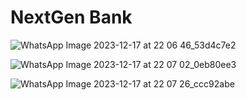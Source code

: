 # NextGen Bank

![WhatsApp Image 2023-12-17 at 22 06 46_53d4c7e2](https://github.com/AdityaSingh2005/Virtual-Bank---VR-Blockchain-WebDev/assets/103613774/c9213f35-500c-44eb-ab5b-7628a117d903)

![WhatsApp Image 2023-12-17 at 22 07 02_0eb80ee3](https://github.com/AdityaSingh2005/Virtual-Bank---VR-Blockchain-WebDev/assets/103613774/605a060a-62a2-4b12-8637-917523944ac7)

![WhatsApp Image 2023-12-17 at 22 07 26_ccc92abe](https://github.com/AdityaSingh2005/Virtual-Bank---VR-Blockchain-WebDev/assets/103613774/e8d1b089-b565-4037-8316-2a505132ffe6)
